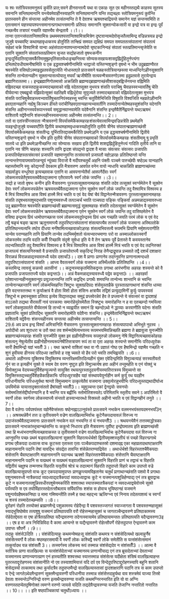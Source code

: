 

  
यः श्वः स्तोत्रियस्तमनुरूपं कुर्वति प्रात;सवने हीनसन्तत्यै यथा वा एकाहः सुत एव महीनस्तद्यथै काहस्य सुतस्य सवनानि सन्तिष्ठमानानि यन्त्येवमेवाहीनस्याहानि सन्तिष्ठमानानि यन्ति तद्यच्छ्वः स्तोत्रियमनुरूपं कुर्वन्ति प्रातस्सवने हीन संन्तत्या अहीनमेव तत्संतन्वन्ति ते वै देवाश्च ऋषयश्चाद्रियन्ते समानेन यज्ञं सन्तनवमिति त एतत्समानं यज्ञस्यापश्यन्त्समानान्प्रगाथान्त्समानीः प्रतिपदः समानानि सूक्तान्योकःसारी वा इन्द्रो यत्र वा इन्द्रः पूर्वं गच्छत्यैव तत्रापरं गच्छति यज्ञस्यैव सेन्द्रतायै ।।1।।  
तान्वा एतान्त्संपातान्विश्वामित्रः प्रथममपश्यत्तान्विश्वामित्रामित्रेण दृष्टवान्वामदेवोसृजतैत्वामिन्द्र वज्रिन्नत्रयन्न इन्द्रो जुजुषे यच्चवष्टि कथामहावृधत्कस्य होतुरिति तान्क्षिप्रं समपत द्यक्षिप्रं समपत समपततत्संपातानां संपातत्वं सहेक्षां चक्रे विश्वामित्रो यान्वा अहंसंपातानपश्यन्तान्वामदेवो सृष्टकानिन्वहं संपातां स्तत्प्रतिमान्त्सृजेयेति स एतानि सूक्तानि संपातांस्तत्प्रतिमान सृजत सद्योहजातो वृषभःकनीन इन्द्रःपूर्भिदातिरद्दासमर्कैरिमामूषुप्रभृतिंसातयेधाःइच्छन्तित्वा सोम्यसःसखायःशासद्वह्निर्दुहितुर्नप्त्यंगा दभितष्टेवधीयामनीषामिति य एक इद्धव्यश्चर्षणीनामिति भरद्वाजो यस्तिग्मशृङ्गो वृषभो न भीम उदुब्रह्माण्यैरत श्रवस्येति वसिष्ठोऽस्माइदुप्रतवसेतुरायेति नोधास्तएते प्रातःसवने षळहःस्तोत्रियान्छस्त्वा माध्यन्दिनेऽहीनसूक्तानि शंसन्ति तान्येतान्यहीन सूक्तान्यासत्योयातु मघवाँ ऋजीषीति सत्यवन्मैत्रावरुणोऽस्मा इदुप्रतवसे तुरायेन्द्राय ब्रह्माणिराततमा।। इन्द्रब्रह्माणिगोतमासो अक्रन्निति ब्रह्मण्वद्ब्राह्मणाच्छंसीशासद्बह्विर्जनयन्त वह्निमिति वह्निवदच्छा वाकस्तदाहुःकस्मादच्छावाको वह्नि वदेततसूक्त मुभयत्र शंसति पराचिषु चैवाहस्स्वभ्यावर्तिषु चेति वीर्यवान्वा एषबह्वृचो वह्निवदेत्सूक्तं वहतिहवै वह्निर्धुरोया सुयुज्यते तस्मादच्छावाको वह्निवदेतत्सूक्त मुभयत्र शंसति पराचिषुचैवाहस्त्वभ्यावर्तिषुचतानिपंस्वहस्सु भवन्ति चतुर्विंशेभिजिति विषुवति विश्वजिति महव्रतेऽहीनानि हवाएतान्यहानि नह्येषु किञ्चन हीयते परांचीनिहवएतान्यहान्यभ्यावर्तीनि तस्मादेनान्येतेष्वहस्सुशंसन्ति यदेनानि शंसन्ति अहीनान्त्स्वर्वरूपान्त्स्वर्व समृद्धानवाप्नवामेति यदेवैनानि शंसन्ति इन्द्रमैवैतैर्निह्वयन्ते यथऽऋषभं वाशितायै यद्वेवैनानि शंसन्त्यहीनस्यसन्तत्या अहीनमेव तत्संतन्वन्ति।। 2।।  
ततो वा एतांस्त्रींन्त्सपाता न्मैत्रावरुणॊ विपर्यासमेकैकामहरहःशंसत्येवात्वामिन्द्रवज्रिन्नत्रेति प्रथमेहनि यन्नइन्द्रोजुजुषे यच्चवष्टीति द्वितीये कथामहामवृधत्कस्यहोतुरिति तृतीये त्रीनेव संपातान्ब्राह्मणाच्छंसी विपर्यासमेकैकमहरहः शंसतीन्द्रः पूर्भिरातिरद्दासमर्कैरिति प्रथमेऽहनि य एक इद्धव्यश्चर्षणीनामिति द्वितीये यस्तिग्मशृङ्गो वृषभो न भीम इति तृतीये त्रीनेव संपातानच्छावाको विपर्यासमेकैकमहरहः शंसतीमामू षु प्रभृतिं सातये धा इति प्रथमेऽहनीच्छन्ति त्वा सोम्यासः सखाय इति द्वितीये शाशद्वह्निर्दुहितुर्नप्त्यं गादिति तृतीये तानि वा एतानि नव त्रीणि चाहरहः शस्यानि तानि द्वादश संपद्यन्ते द्वादश वै मासाः संवत्सरः संवत्सरः प्रजापतिः प्रजापतिर्यज्ञस्तत्संवत्सरं प्रजापतिं यज्ञमाप्नुवन्ति तत्संवत्सरे प्रजापतौ यज्ञेऽहरहः प्रतितिष्ठन्तो यन्ति तान्यन्तरेणावापमावपेरन्नन्यूयं न्यूंख्या विराजो वै मदीयश्चतुर्थे अहनि पंक्तीः पञ्चमे पारुच्छेपीः षष्ठेऽथ यान्यहानि महास्तोमानि स्युः कोद्यनर्यो देवकाम इति मैत्रावरुण आवपेत वनेन वायो न्यधायि चाकन्निति ब्राह्मणाच्छंस्या याह्यर्वाङुप वन्धुरेष्ठा इत्यच्छावाक एतानि वा आवपनान्येतैर्वा आवपनैर्देवाः स्वर्गं लोकमजयन्नेतैरृषयस्तथैवैतद्यजमाना एतैरावपनैः स्वर्गं लोकं जयन्ति ।।3।।  
सद्यो ह जातो वृषभः कनीन इति मैत्रावरुणः पुरस्तात्सूक्तानामहरहः शंसति तदेव तत्सूक्तं स्वर्ग्यमेतेन वै सूक्तेन देवाः स्वर्गं लोकमजयन्नेतेन ऋषयस्तथैवैतद्यजमाना एतेन सूक्तेन स्वर्गं लोकं जयन्ति तदु वैश्वामित्र विश्वस्य ह वै मित्रं विश्वामित्र आस विश्वं हास्मै मित्रं भवति य एवं वेद येषां चैवं विद्वानेतन्मैत्रावरुणः पुरस्तात्सूक्तानामहरहः शंसति तदृषभवत्पशुमद्भवति पशूनामवरुध्यै तत्पञ्चर्चं भवति पञ्चपदा पङ्किः पङ्किर्वा अन्नमन्नाद्यस्यावरुध्या उदु ब्रह्माण्यैरत श्रवस्येति ब्राह्मणाच्छंसी ब्रह्मण्वत्समृद्धं सूक्तमहरहः शंसति तदेतत्सूक्तं स्वर्ग्यमेतेन वै सूक्तेन देवाः स्वर्गं लोकमजयन्नेतेन ऋषयस्तथैवैतद्यजमाना एतेन सूक्तेन स्वर्गं लोकं जयन्ति तदु वासिष्ठमेतेन वै वसिष्ठ इन्द्रस्य प्रियं धामोपागच्छत्स परमं लोकमजयदुपेन्द्रस्य प्रियं धाम गच्छति जयति परमं लोकं य एवं वेद तद्वै षळृचं षड्वा ऋतव ऋतूनामाप्त्यै तदुपरिष्टात्संपातानां शंसत्याप्त्यैव तत्स्वर्गं लोकं यजमाना अस्मिल्लोके प्रतितिष्ठन्त्यत्यभि तष्टेव दीधया मनीषामित्यच्छावाकोऽहरहः शंसत्यभिवत्तत्यै रूपमभि प्रियाणि मर्मृशत्पराणीति यान्येव पराण्यहानि तानि प्रियाणि तान्येव तदभिमर्मृशतो यंत्यभ्यारभमाणाः परो वा अस्माल्लोकात्स्वर्गो लोकस्तमेव तदभि वदति कवीँ रिच्छामि संदृशे सुमेधा इति ये वै तेन ऋषयः पूर्वे प्रेतास्ते वै कवयस्तानेव तदभ्यतिवदति तदु वैश्वामित्रं विश्वस्य ह वै मित्रं विश्वामित्र आस विश्वं हास्मै मित्रं भवति य एवं वेद तदनिरुक्तं प्राजापत्यं शंसत्यनिरुक्तो वै प्रजापतिः प्रजापतेराप्त्यै सकृदिन्द्रं निराह तेनैन्द्राद्रूपान्न प्रच्यवते तद्वै दशर्चं दशाक्षरा विराळन्नं विराळन्नाद्यस्यावरुध्यै यदेव दशार्चां3।। दश वै प्राणाः प्राणानेव तदाप्नुवन्ति प्राणानात्मन्दधते तदुपरिष्टात्संपातानां शंसति । आप्त्व वैवतत्स्वर्गं लोकं यजमाना अस्मिँल्लोके प्रतितिष्ठन्ति ।।4।।  
कस्तमिन्द्र त्वावसुं कन्नव्यो अतसीनां ।। कदून्वस्याकृतमितिकद्वन्तः प्रगाथा आरंभणीया अहरहः शस्यन्ते को वै प्रजापतिः प्रजापतराप्त्यै यदेव कद्वन्ता3ः।। अन्नं वैकमन्नाद्यस्यावरुध्यै यद्वेव कद्वन्ता3ः ।। अहरहर्वा एतेशान्तान्यहीनसूक्तान्युप प्रयुञ्जानयन्ति तानि कद्वद्भिः प्रगाथैः शमयन्ति तान्येभ्यः शान्तानि कं भवन्ति तान्येनान्च्छान्तानि स्वर्गं लोकमभिवहन्ति त्रिष्टुभः सूक्तप्रदिपदः शंसेयुस्ताहैके पुरस्तात्प्रागाथानां शंसन्ति धाय्या इति वदन्तस्तत्तथा न कुर्यात्क्षत्रं वै होता विशो होता शंसिनः क्षत्रायैव तद्विशं प्रत्युद्यामिनीं कुर्युः पापवस्यसं त्रिष्टुभो म इमास्सूक्ता प्रतिपद इत्येव विद्यात्तद्यथा समुद्रं प्रप्लवेरन्नेवं हैव ते प्रप्लवन्ते ये संवत्सरं वा द्वादशाहं वाऽऽसते तद्यथा सैरावतीं नावं पारकामाः समारोहेयुरेवमेतैता स्त्रिष्टुभः समारोहन्ति न ह वा एतच्छन्दो गमयित्वा स्वर्गं लोकमुपावर्तते वीर्यवत्तमं हि ताभ्यो न व्याह्वयीत समानं हि च्छन्दोऽथो ने द्धाय्याः करवाणीति यदेनाः शंसति प्रज्ञाताभिः सूक्तं प्रतिपद्भिः सूक्तानि समारोहामेति यदेवैनाः शंसन्ति। इन्द्रमेवैताभिर्निह्वयन्ते यथऽऋषभं वाशितायै यद्वेवैनाः शंसन्त्यहीनस्य सन्तत्या अहीनमेव तत्सन्तन्वन्ति ।। 5।।  
29.6 अप प्राच इन्द्र विश्वाँ अमित्रानिति मैत्रावरुणः पुरस्तात्सूक्तानामहरहः शंसत्यपापाचो अभिभूते नुदस्व । अपोदीचो अप शूराधरा च उरौ यथा तव शर्मन्मदेमेत्यभयस्य रूपमभयमिवन्निच्छति ब्रह्मणा ते ब्रह्मयुजा युनज्मीति ब्राह्मणाच्छंस्यहरहः शंसति युनज्मीति युक्त इव ह्यहीनोहीनस्य रूपमुरुन्नो लोकमनु नेषि विद्वानित्यच्छावाकोहरहः शंसत्यनु नेषुत्येतीव ह्यहीनोहीनस्यरूपंनेषीतिसत्रायण रूपं ता वा एता अहरहः शस्यन्ते समानीभिः परिदध्युरोकः सारी हैषामिन्द्रो यज्ञं भवतीँ 3।। यथा ऋषभो वाशितां यथा वा गौः प्रज्ञातं गोष्ठ एव हैषामिन्द्रो यज्ञमैव गच्छति न शुनं हुवीयया हीनस्य परिदध्या त्क्षत्रियो ह राष्ट्र च्यवते यो हैव परो भवति तमभिह्वयति ।।6।।  
अथातो अहीनस्य युक्तिश्च विमुक्तिश्च व्यन्तरिक्षमतिरदित्यहीनं युंक्त एवेदिन्द्रमिति विमुञ्चत्याहं सरस्वतीवतो र्नूनं सा त इत्यहीनं युक्ते ते स्याम देव वरुण नूष्टुत इति विमुञ्चत्येष हवा अहीनं तन्तुमर्हति य एनं योक्तुं च विमोक्तुञ्च वेदयच्चतुर्विंशेहन्युज्यन्ते सायुक्ति रथयत्पुरस्तादुदयनीयस्यातिरात्रस्य विमुच्यन्ते सा विमुक्तिस्तद्यच्चतुर्विंशेहन्नैकाहिकाभिः परिदध्युरत्राहैव यज्ञं संस्थापयेयुर्नाहीन कर्म कुर्यु रथ यदहीन परिधानीयाभिः परिधध्युर्यथा श्रान्तो विमुच्यमान उत्कृत्येतैवं यजमाना उक्तृत्येरन्नुभयीभिः परिदध्युस्तद्यथादीर्घाध्व उपविमोकं यायात्तादृक्तत्संततो हैषांयज्ञो भवतीँ3।। व्यूमुञ्चन्त एकां द्वेनद्वयोः सवनयोः स्तोममतिशंसेद्दीर्घारण्यानि ह वै भवन्ति यत्र बह्वीभिः स्तोमोतिशस्यतेऽ परिमिताभि स्तृतीय सवने ऽ अपरिमितो वै स्वर्गो लोकः स्वर्गस्य लोकस्याप्त्यै संन्ततो हास्याभ्यारब्धो विस्रस्तो अहीनो भवति य एवं विद्वानहीनं तनुते ।।7।।  
देवा वै वलेगाः पर्यपश्यंस्ता यज्ञेनैवेप्संस्ताः षष्ठेनाह्नाऽऽप्नुवंस्ते प्रातःसवने नभाकेन वलमनभयंस्तयदमनभयाँ3न् ।। अश्रयथन्नेवैनं तत्त उ तृतीयसवने वज्रेण वालखिल्याभिर्वाचः कूटेनैकपदायावलं विरुज्य गा उदाजंस्तथैवैतद्यजमानाः प्रातःसवने नभाकेन वलं नभयन्ति तं यं नभयन्तीँ3 ।। श्रथयन्त्येवैनं तत्तस्माद्धोत्रकाः प्रातःसवने नाभाकांस्तृचान्च्छंसन्ति यः ककुभो निधारय इति मैत्रावरुणः पूर्वीष्ट इन्द्रोपमातय इति ब्राह्मणच्छंसी तथा हि मध्यंभराणामित्यच्छावाकस्त उ तृतीयसवने वज्रेण वालखिल्याभिर्वाचः कूटेनैकपदया वलं विरुज्य गा आप्नुवन्ति पच्छः प्रथमं षड्वालखिल्यानां सूक्तानि विहरत्यर्धर्चशो द्वितीयमृक्शस्तृतीयं सं पच्छो विहरन्प्रगाथे प्रगाथ एवैकपदा दध्यात्स वाचः कूटस्ता एतास्ता एताः पञ्चैकपदाश्चतस्रो दशमादह्न एका महाव्रतादथाष्टाक्षराणि माहानामनानि पदानि तेषां यावद्भिः संपद्येत तावन्ति शंसेन्नेतराण्याद्रियेत । अथार्धर्चशो विहरंस्ताश्चैवैकपदाः शंसेत्तानि चैवाष्टाक्षराणि माहानामनानि पदान्यथ ऋक्शो विहरंस्ताश्चैवैकपदाः शंसेत्तानि चैवाष्टाक्षराणि माहानामनानि पदानि स यत्प्रथमं स यत्प्रथमं षड्वालखिल्यानां सूक्तानि विहरति प्राणं च तद्वाचं च विहरति यद्वितीयं चक्षुश्च तन्मनश्च विहरति यत्तृतीयं श्रोत्रं च तदात्मानं विहरति तदुपाप्तो विहारे काम उपाप्तो वज्रे वालखिल्यासूपाप्तो वाचः कूट एकपदायामुपाप्तः प्राणकॢप्त्यामविहृतानेव चतुर्थं प्रागाथान्च्छंसति पशवो वै प्रगाथाः पशूनामवरुध्यै नात्रैकपदां व्यदध्याद्यदत्रैकपदां व्यवदध्याद्वाचः कूटे न यजमानत्पशून्निर्हण्याद्य एनं तत्र ब्रूयाद्वाचः कूटे न यजमानात्पशून्निरवधीरपशुमेनमकरिति शश्वत्तथा स्यात्तस्मातत्रैकपदां न व्यवदध्याद्व्येवोत्तमे सूक्ते पर्यंस्यति स एव तयोर्विहारस्तदेतत्सौबलाय सर्पिवात्सिः शशंस स होवाच भूयिष्ठानहं यजमाने पशून्पर्यग्रहैषमकनिष्ठा उ मामा गमिष्यन्तीति तस्मै ह यथा महद्भ्य ऋत्विग्भ्य एवं निनाय तदेतत्पशव्यं च स्वर्ग्यं च शस्त्रं तस्मादेतच्छम्सति ।।8।।  
दूरोहणं रोहति तस्योक्तं ब्राह्मणमैन्द्रे पशुकामस्य रोहेदैन्द्रा वै पशवस्तज्जागतं स्याज्जागता वै पशवस्तन्महासूक्तं स्याद्भूयिष्ठेष्वेव तत्पशुषु यजमानं प्रतिष्ठापयति वरौ रोहेत्तन्महासूक्तं च जागतञ्चैन्द्रावरुणे प्रतिष्ठाकामस्य रोहेदेतद्देवता वा एषा होत्रैतत्प्रतिष्ठा यदैन्द्रावरुणा तदेनत्स्वायामेव प्रतिष्ठायामन्ततः प्रतिष्ठापयति यदैन्द्रावरुणा3इ ।। एष ह वा अत्र निविन्निविदा वै कामा आप्यन्ते स यद्यैन्द्रावरुणे रोहेत्सौपर्णे रोहेत्तदुपाप्त ऐन्द्रावरुणे काम उपाप्तः सौपर्णे ।।9।।  
तदाहुः संशंसे3दिति ।। संशंसेदित्याहुः कथमन्येष्वहःसु संशंसति कथमत्र न संशंसेदित्यथो खल्वाहुर्नैव संशंसेत्स्वर्गो वै लोकः षष्ठमहरसमायी वै स्वर्गो लोकः कश्चिद्वै स्वर्गो लोके समेतीति स यत्संशंसेत्समानं तत्कुर्यादथ यन्न संशंसतीँ 3।। तत्स्वर्गस्य लोकस्य रूपं तस्मान्न संशंसेद्यदेव न संशंसतीँ3 ।। आत्मा वै स्तोत्रियः प्राणा वालखिल्याः स यत्संशंसेदेताभ्यां यजमानस्य प्राणान्वीयाद्य एनं तत्र ब्रूयादेताभ्यां देवताभ्यां यजमानस्य प्राणान्व्यगात्प्राण एनं हास्यतीति शश्वत्तथा स्यात्तस्मान्न संशंसेत्स यदीक्षेता शंसिषं वालखिल्याहन्त पुतरस्ताद्दूरोहणस्य संशंसानीति नो एव तस्याशामियात्तं यदि दर्प एव विन्देदुपरिष्टाद्दूरोहणस्यापि बहूनि शतानि शंसेद्यस्यो तत्कामाय तथा कुर्यादत्रैव तदुपाप्तमैन्द्रो वालखिल्यास्तासां द्वादशाक्षराणि पदानि तत्र स काम उपाप्तो य ऐन्द्रे जागतेऽथेदमैन्द्रारुणं सूक्तमैन्द्रावरुणी परिधानीया तस्मान्न संशंसेत्तदाहुर्यथा वाव शस्त्रमेवं याज्या तिस्रो देवताः शस्यन्तेऽग्निरिन्द्रो वरुण इत्यथैन्द्रावरुण्या यजति कथमग्निरनन्तरित इति यो वा अग्निः वरुणस्तदप्येतदृषिणोक्तं त्वमग्ने वरुणो जायसे यदिति तद्यदेवैन्द्रावरुण्या यजति तेजाग्नि नन्तरितो नन्तरितः ।। 10।। ।। इति षष्ठपञ्चिकायां चतुर्थोऽध्यायः ।।  
